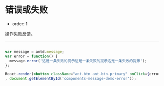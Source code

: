 # 错误或失败

- order: 1

操作失败反馈。

---

````jsx

var message = antd.message;
var error = function() {
  message.error('这是一条失败的提示这是一条失败的提示这是一条失败的提示');
};

React.render(<button className="ant-btn ant-btn-primary" onClick={error}>显示失败提示</button>
, document.getElementById('components-message-demo-error'));
````

